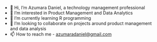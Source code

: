 - 👋 Hi, I’m Azumara Daniel, a technology management professional
- 👀 I’m interested in Product Management and Data Analytics
- 🌱 I’m currently learning R programming
- 💞️ I’m looking to collaborate on projects around product management and data analysis
- 📫 How to reach me - azumaradaniel@gmail.com

<!---
ZUMAROCK/ZUMAROCK is a ✨ special ✨ repository because its `README.md` (this file) appears on your GitHub profile.
You can click the Preview link to take a look at your changes.
--->
